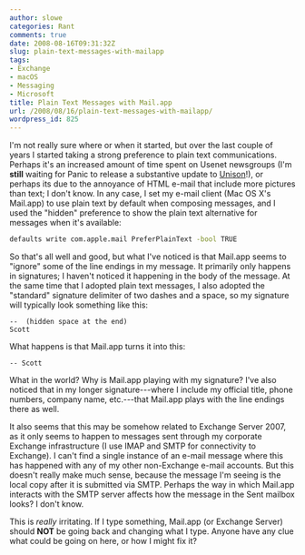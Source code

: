 ```yaml
---
author: slowe
categories: Rant
comments: true
date: 2008-08-16T09:31:32Z
slug: plain-text-messages-with-mailapp
tags:
- Exchange
- macOS
- Messaging
- Microsoft
title: Plain Text Messages with Mail.app
url: /2008/08/16/plain-text-messages-with-mailapp/
wordpress_id: 825
---
```


I'm not really sure where or when it started, but over the last couple of years I started taking a strong preference to plain text communications. Perhaps it's an increased amount of time spent on Usenet newsgroups (I'm **still** waiting for Panic to release a substantive update to [Unison](http://www.panic.com/unison/)!), or perhaps its due to the annoyance of HTML e-mail that include more pictures than text; I don't know. In any case, I set my e-mail client (Mac OS X's Mail.app) to use plain text by default when composing messages, and I used the "hidden" preference to show the plain text alternative for messages when it's available:

```bash
defaults write com.apple.mail PreferPlainText -bool TRUE
```

So that's all well and good, but what I've noticed is that Mail.app seems to "ignore" some of the line endings in my message. It primarily only happens in signatures; I haven't noticed it happening in the body of the message. At the same time that I adopted plain text messages, I also adopted the "standard" signature delimiter of two dashes and a space, so my signature will typically look something like this:

```text
--  (hidden space at the end)  
Scott
```

What happens is that Mail.app turns it into this:

```text
-- Scott
```

What in the world? Why is Mail.app playing with my signature? I've also noticed that in my longer signature---where I include my official title, phone numbers, company name, etc.---that Mail.app plays with the line endings there as well.

It also seems that this may be somehow related to Exchange Server 2007, as it only seems to happen to messages sent through my corporate Exchange infrastructure (I use IMAP and SMTP for connectivity to Exchange). I can't find a single instance of an e-mail message where this has happened with any of my other non-Exchange e-mail accounts. But this doesn't really make much sense, because the message I'm seeing is the local copy after it is submitted via SMTP. Perhaps the way in which Mail.app interacts with the SMTP server affects how the message in the Sent mailbox looks? I don't know.

This is _really_ irritating. If I type something, Mail.app (or Exchange Server) should **NOT** be going back and changing what I type. Anyone have any clue what could be going on here, or how I might fix it?

